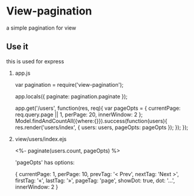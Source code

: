 View-pagination
===============
  a simple pagination for view

## Use it
  this is used for express


1. app.js

      var pagination = require('view-pagination');

      app.locals({
        paginate: pagination.paginate
      });

      app.get('/users', function(res, req){
        var pageOpts = {
          currentPage: req.query.page || 1,
          perPage: 20,
          innerWindow: 2
        };
        Model.findAndCountAll({where:{}}).success(function(users){
          res.render('users/index', { users: users, pageOpts: pageOpts });
        });
      });


2. view/users/index.ejs

      <%- paginate(users.count, pageOpts) %>

      'pageOpts' has options:

      {
        currentPage: 1,
        perPage: 10,
        prevTag: '&lt; Prev',
        nextTag: 'Next &gt;',
        firstTag: '&laquo;',
        lastTag: '&raquo;',
        pageTag: 'page',
        showDot: true,
        dot: '...',
        innerWindow: 2
      }



